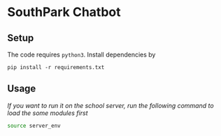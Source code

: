 # SouthPark Chatbot

## Setup

The code requires `python3`. Install dependencies by

```
pip install -r requirements.txt
```

## Usage

*If you want to run it on the school server, run the following command to load the some modules first*

```bash
source server_env
```

